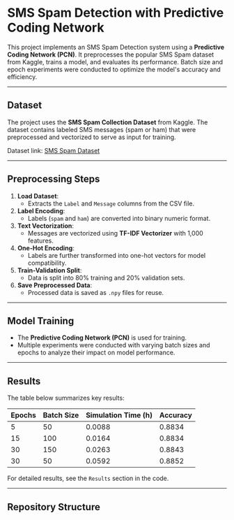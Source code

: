 # SMS Spam Detection with Predictive Coding Network

This project implements an SMS Spam Detection system using a **Predictive Coding Network (PCN)**. It preprocesses the popular SMS Spam dataset from Kaggle, trains a model, and evaluates its performance. Batch size and epoch experiments were conducted to optimize the model's accuracy and efficiency.

---

## Dataset
The project uses the **SMS Spam Collection Dataset** from Kaggle. The dataset contains labeled SMS messages (spam or ham) that were preprocessed and vectorized to serve as input for training.

Dataset link: [SMS Spam Dataset](https://www.kaggle.com/datasets/uciml/sms-spam-collection-dataset)

---

## Preprocessing Steps
1. **Load Dataset**: 
   - Extracts the `Label` and `Message` columns from the CSV file.
2. **Label Encoding**:
   - Labels (`spam` and `ham`) are converted into binary numeric format.
3. **Text Vectorization**:
   - Messages are vectorized using **TF-IDF Vectorizer** with 1,000 features.
4. **One-Hot Encoding**:
   - Labels are further transformed into one-hot vectors for model compatibility.
5. **Train-Validation Split**:
   - Data is split into 80% training and 20% validation sets.
6. **Save Preprocessed Data**:
   - Processed data is saved as `.npy` files for reuse.

---

## Model Training
- The **Predictive Coding Network (PCN)** is used for training.
- Multiple experiments were conducted with varying batch sizes and epochs to analyze their impact on model performance.

---

## Results
The table below summarizes key results:

| **Epochs** | **Batch Size** | **Simulation Time (h)** | **Accuracy** |
|------------|----------------|-------------------------|--------------|
| 5          | 50             | 0.0088                 | 0.8834       |
| 15         | 100            | 0.0164                 | 0.8834       |
| 30         | 150            | 0.0263                 | 0.8843       |
| 30         | 50             | 0.0592                 | 0.8852       |

For detailed results, see the `Results` section in the code.

---

## Repository Structure
